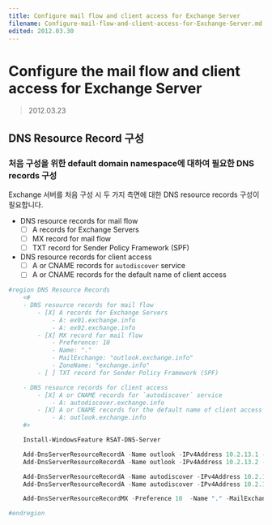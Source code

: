 ```yaml
---
title: Configure mail flow and client access for Exchange Server
filename: Configure-mail-flow-and-client-access-for-Exchange-Server.md
edited: 2012.03.30
---
```


# Configure the mail flow and client access for Exchange Server

> 2012.03.23

## DNS Resource Record 구성

### 처음 구성을 위한 default domain namespace에 대하여 필요한 DNS records 구성

Exchange 서버를 처음 구성 시 두 가지 측면에 대한 DNS resource records 구성이 필요합니다.

- DNS resource records for mail flow
    - [ ] A records for Exchange Servers
    - [ ] MX record for mail flow
    - [ ] TXT record for Sender Policy Framework (SPF)

- DNS resource records for client access
    - [ ] A or CNAME records for `autodiscover` service
    - [ ] A or CNAME records for the default name of client access

```powershell
#region DNS Resource Records
    <#
    - DNS resource records for mail flow
        - [X] A records for Exchange Servers
            - A: ex01.exchange.info
            - A: ex02.exchange.info
        - [X] MX record for mail flow
            - Preference: 10
            - Name: "."
            - MailExchange: "outlook.exchange.info"
            - ZoneName: "exchange.info" 
        - [ ] TXT record for Sender Policy Framework (SPF)

    - DNS resource records for client access
        - [X] A or CNAME records for `autodiscover` service
            - A: autodiscover.exchange.info
        - [X] A or CNAME records for the default name of client access
            - A: outlook.exchange.info
    #>

    Install-WindowsFeature RSAT-DNS-Server

    Add-DnsServerResourceRecordA -Name outlook -IPv4Address 10.2.13.1 -CreatePtr -ZoneName exchange.info -CimSession dc01.exchange.info -PassThru -Verbose
    Add-DnsServerResourceRecordA -Name outlook -IPv4Address 10.2.13.2 -CreatePtr -ZoneName exchange.info -CimSession dc01.exchange.info -PassThru -Verbose

    Add-DnsServerResourceRecordA -Name autodiscover -IPv4Address 10.2.13.1 -CreatePtr -ZoneName exchange.info -CimSession dc01.exchange.info -PassThru -Verbose
    Add-DnsServerResourceRecordA -Name autodiscover -IPv4Address 10.2.13.2 -CreatePtr -ZoneName exchange.info -CimSession dc01.exchange.info -PassThru -Verbose

    Add-DnsServerResourceRecordMX -Preference 10  -Name "." -MailExchange "outlook.exchange.info" -ZoneName "exchange.info" -CimSession dc01.exchange.info -PassThru -Verbose

#endregion
```

